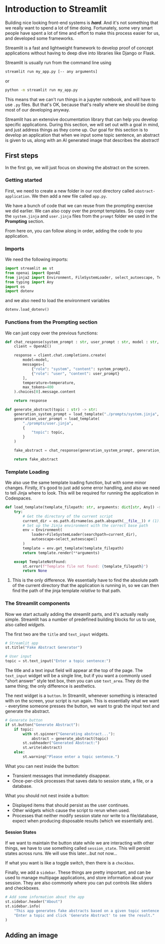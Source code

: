 # Introduction to Streamlit
Building nice looking front-end systems is _**hard**_. And it's not something that we really want to spend a lot of time doing. Fortunately, some very smart people have spent a lot of time and effort to make this process easier for us, and developed some frameworks.

Streamlit is a fast and lightweight framework to develop proof of concept applications without having to deep dive into libraries like Django or Flask.

Streamlit is usually run from the command line using

```bash
streamlit run my_app.py [-- any arguments]
```

or

```bash
python -m streamlit run my_app.py
```

This means that we can't run things in a jupyter notebook, and will have to use `.py` files. But that's OK, because that's really where we should be doing most of our developing anyway.

Streamlit has an extensive documentation library that can help you develop specific applications. During this section, we will set out with a goal in mind, and just address things as they come up. Our goal for this section is to develop an application that when we input some topic sentence, an abstract is given to us, along with an AI generated image that describes the abstract!

## First steps
In the first go, we will just focus on showing the abstract on the screen.

### Getting started

First, we need to create a new folder in our root directory called `abstract-application`. We then add a new file called `app.py`.

We have a bunch of code that we can reuse from the prompting exercise we did earlier. We can also copy over the prompt templates. So copy over the `system.jinja` and `user.jinja` files from the `prompt` folder we used in the **Prompting** section.

From here on, you can follow along in order, adding the code to you application.

### Imports
We need the following imports:

```python linenums="1"
import streamlit as st
from openai import OpenAI
from jinja2 import Environment, FileSystemLoader, select_autoescape, TemplateNotFound
from typing import Any
import os
import dotenv
```

and we also need to load the environment variables

```python linenums="9"
dotenv.load_dotenv()
```

### Functions from the **Prompting** section
We can just copy over the previous functions:

```python title="Generate the chat response" linenums="11"
def chat_response(system_prompt : str, user_prompt : str, model : str, temperature : float) -> str:
    client = OpenAI()

    response = client.chat.completions.create(
        model=model,
        messages=[
            {"role": "system", "content": system_prompt},
            {"role": "user", "content": user_prompt}
        ],
        temperature=temperature,
        max_tokens=400
    ).choices[0].message.content

    return response
```

```python title="Generate the abstract" linenums="27"
def generate_abstract(topic : str) -> str:
    generation_system_prompt = load_template("./prompts/system.jinja", {})
    generation_user_prompt = load_template(
        "./prompts/user.jinja",
        {
            "topic": topic,
        }
    )

    fake_abstract = chat_response(generation_system_prompt, generation_user_prompt, "gpt-4o-mini", 0.2)

    return fake_abstract
```

### Template Loading
We also use the same template loading function, but with some minor changes. Firstly, it's good to just add some error handling, and also we need to tell Jinja where to look. This will be required for running the application in Codespaces.

```python title="Get the template" linenums="41"
def load_template(template_filepath: str, arguments: dict[str, Any]) -> str:
    try:
        # Get the directory of the current script
        current_dir = os.path.dirname(os.path.abspath(__file__)) # (1)!
        # Set up the Jinja environment with the correct base path
        env = Environment(
            loader=FileSystemLoader(searchpath=current_dir),
            autoescape=select_autoescape()
        )
        template = env.get_template(template_filepath)
        return template.render(**arguments)

    except TemplateNotFound:
        st.error(f"Template file not found: {template_filepath}")
        return None
```

1.  This is the only difference. We essentially have to find the absolute path of the current directory that the application is running in, so we can then find the path of the jinja template _relative_ to that path.

### The Streamlit components
Now we start actually adding the streamlit parts, and it's actually really simple. Streamlit has a number of predefined building blocks for us to use, also called _widgets_.

The first two are the `title` and `text_input` widgets.

```python title="Title and input" linenums="58"
# Streamlit app
st.title("Fake Abstract Generator")

# User input
topic = st.text_input("Enter a topic sentence:")
```
The title and a text input field will appear at the top of the page. The `text_input` widget will be a single line, but if you want a commonly used "short answer" style text box, then you can use `text_area`. They do the same thing; the only difference is aesthetics.

The next widget is a `button`. In Streamlit, whenever something is interacted with on the screen, your script is run again. This is essentially what we want - everytime someone presses the button, we want to grab the input text and generate the abstract.

```python title="Button" linenums="64"
# Generate button
if st.button("Generate Abstract"):
    if topic:
        with st.spinner("Generating abstract..."):
            abstract = generate_abstract(topic)
        st.subheader("Generated Abstract:")
        st.write(abstract)
    else:
        st.warning("Please enter a topic sentence.")
```

What you can nest inside the button:
- Transient messages that immediately disappear.
- Once-per-click processes that saves data to session state, a file, or a database.

What you should not nest inside a button:
- Displayed items that should persist as the user continues.
- Other widgets which cause the script to rerun when used.
- Processes that neither modify session state nor write to a file/database, expect when producing disposable results (which we essentially are).

#### Session States
If we want to maintain the button state while we are interacting with other things, we have to use something called `session_state`. This will persist states across runs. We will use this later...but not now...

If what you want is like a toggle switch, then there is a `checkbox`.

Finally, we add a `sidebar`. These things are pretty important, and can be used to manage multipage applications, and store information about your session. They are also commonly where you can put controls like sliders and checkboxes.

```python title="Extra decoration" linenums="74"
# Add some information about the app
st.sidebar.header("About")
st.sidebar.info(
    "This app generates fake abstracts based on a given topic sentence using AI. "
    "Enter a topic and click 'Generate Abstract' to see the result."
)
```

## Adding an image